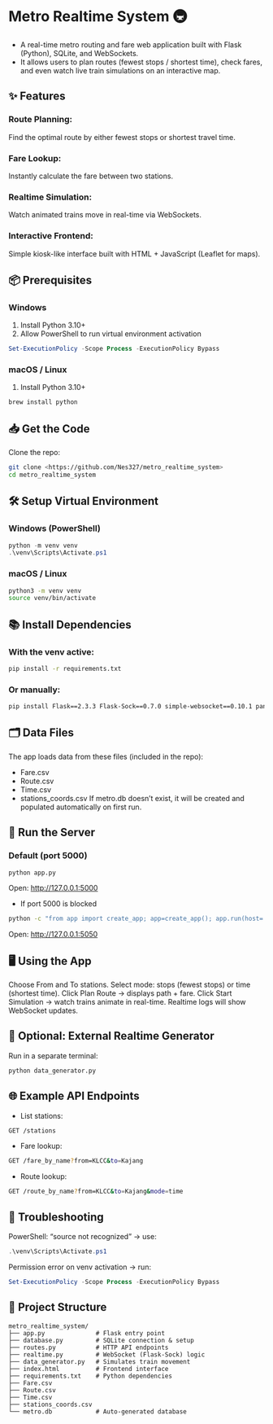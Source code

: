 # Metro Realtime System 🚇
- A real-time metro routing and fare web application built with Flask (Python), SQLite, and WebSockets.
- It allows users to plan routes (fewest stops / shortest time), check fares, and even watch live train simulations on an interactive map.

## ✨ Features
### Route Planning: 
Find the optimal route by either fewest stops or shortest travel time.
### Fare Lookup: 
Instantly calculate the fare between two stations.
### Realtime Simulation: 
Watch animated trains move in real-time via WebSockets.
### Interactive Frontend: 
Simple kiosk-like interface built with HTML + JavaScript (Leaflet for maps).

## 📦 Prerequisites
### Windows
1. Install Python 3.10+
2. Allow PowerShell to run virtual environment activation
```powershell
Set-ExecutionPolicy -Scope Process -ExecutionPolicy Bypass
```
### macOS / Linux
1. Install Python 3.10+
```bash
brew install python
```

## 📥 Get the Code
Clone the repo:
```bash
git clone <https://github.com/Nes327/metro_realtime_system>
cd metro_realtime_system
```

## 🛠️ Setup Virtual Environment
### Windows (PowerShell)
```powershell
python -m venv venv
.\venv\Scripts\Activate.ps1
```
### macOS / Linux
```bash
python3 -m venv venv
source venv/bin/activate
```

## 📚 Install Dependencies
### With the venv active:
```bash
pip install -r requirements.txt
```
### Or manually:
```bash
pip install Flask==2.3.3 Flask-Sock==0.7.0 simple-websocket==0.10.1 pandas openpyxl
```

## 🗂️ Data Files
The app loads data from these files (included in the repo):
- Fare.csv
- Route.csv
- Time.csv
- stations_coords.csv
If metro.db doesn’t exist, it will be created and populated automatically on first run.

## 🚀 Run the Server
### Default (port 5000)
```bash
python app.py
```
Open: http://127.0.0.1:5000
- If port 5000 is blocked
```bash
python -c "from app import create_app; app=create_app(); app.run(host='127.0.0.1', port=5050, debug=True, use_reloader=False)"
```
Open: http://127.0.0.1:5050

## 🖥️ Using the App
Choose From and To stations.
Select mode: stops (fewest stops) or time (shortest time).
Click Plan Route → displays path + fare.
Click Start Simulation → watch trains animate in real-time.
Realtime logs will show WebSocket updates.

## 🔄 Optional: External Realtime Generator
Run in a separate terminal:
```bash
python data_generator.py
```

## 🌐 Example API Endpoints
- List stations:
```bash
GET /stations
```
- Fare lookup:
```bash
GET /fare_by_name?from=KLCC&to=Kajang
```
- Route lookup:
```bash
GET /route_by_name?from=KLCC&to=Kajang&mode=time
```

## 🛑 Troubleshooting
PowerShell: “source not recognized” → use:
```powershell
.\venv\Scripts\Activate.ps1
```
Permission error on venv activation → run:
```powershell
Set-ExecutionPolicy -Scope Process -ExecutionPolicy Bypass
```

## 📁 Project Structure
```text
metro_realtime_system/
├── app.py              # Flask entry point
├── database.py         # SQLite connection & setup
├── routes.py           # HTTP API endpoints
├── realtime.py         # WebSocket (Flask-Sock) logic
├── data_generator.py   # Simulates train movement
├── index.html          # Frontend interface
├── requirements.txt    # Python dependencies
├── Fare.csv
├── Route.csv
├── Time.csv
├── stations_coords.csv
└── metro.db            # Auto-generated database
```